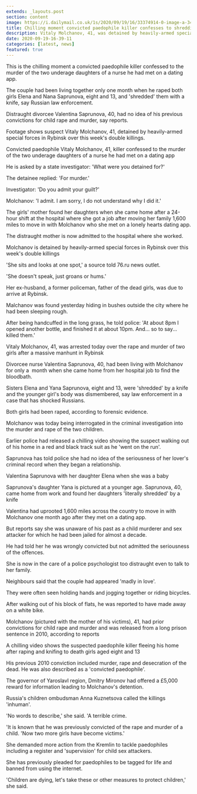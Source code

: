 ```yaml
---
extends: _layouts.post
section: content
image: https://i.dailymail.co.uk/1s/2020/09/19/16/33374914-0-image-a-34_1600528950892.jpg 
title: Chilling moment convicted paedophile killer confesses to shredding to death two underage girls 
description: Vitaly Molchanov, 41, was detained by heavily-armed special forces in Rybinsk after he raped Elena and Nana Saprunova, eight and 13, and shredded them with a knife. 
date: 2020-09-19-16-39-11 
categories: [latest, news] 
featured: true 
--- 
```

This is the chilling moment a convicted paedophile killer confessed to the murder of the two underage daughters of a nurse he had met on a dating app.

The couple had been living together only one month when he raped both girls Elena and Nana Saprunova, eight and 13, and 'shredded' them with a knife, say Russian law enforcement.

Distraught divorcee Valentina Saprunova, 40, had no idea of his previous convictions for child rape and murder, say reports.

Footage shows suspect Vitaly Molchanov, 41, detained by heavily-armed special forces in Rybinsk over this week's double killings.

Convicted paedophile Vitaly Molchanov, 41, killer confessed to the murder of the two underage daughters of a nurse he had met on a dating app

He is asked by a state investigator: 'What were you detained for?'

The detainee replied: 'For murder.'

Investigator: 'Do you admit your guilt?'

Molchanov: 'I admit. I am sorry, I do not understand why I did it.'

The girls' mother found her daughters when she came home after a 24-hour shift at the hospital where she got a job after moving her family 1,600 miles to move in with Molchanov who she met on a lonely hearts dating app.

The distraught mother is now admitted to the hospital where she worked.

Molchanov is detained by heavily-armed special forces in Rybinsk over this week's double killings

'She sits and looks at one spot,' a source told 76.ru news outlet.

'She doesn't speak, just groans or hums.'

Her ex-husband, a former policeman, father of the dead girls, was due to arrive at Rybinsk.

Malchanov was found yesterday hiding in bushes outside the city where he had been sleeping rough.

After being handcuffed in the long grass, he told police: 'At about 8pm I opened another bottle, and finished it at about 10pm. And... so to say... killed them.' 

Vitaly Molchanov, 41, was arrested today over the rape and murder of two girls after a massive manhunt in Rybinsk

Divorcee nurse Valentina Saprunova, 40, had been living with Molchanov for only a  month when she came home from her hospital job to find the bloodbath.   

Sisters Elena and Yana Saprunova, eight and 13, were 'shredded' by a knife and the younger girl's body was dismembered, say law enforcement in a case that has shocked Russians.

Both girls had been raped, according to forensic evidence. 

Molchanov was today being interrogated in the criminal investigation into the murder and rape of the two children. 

Earlier police had released a chilling video showing the suspect walking out of his home in a red and black track suit as he 'went on the run'. 

Saprunova has told police she had no idea of the seriousness of her lover's criminal record when they began a relationship.  

Valentina Saprunova with her daughter Elena when she was a baby 

Saprunova's daughter Yana is pictured at a younger age. Saprunova, 40, came home from work and found her daughters 'literally shredded' by a knife

Valentina had uprooted 1,600 miles across the country to move in with Molchanov one month ago after they met on a dating app.

But reports say she was unaware of his past as a child murderer and sex attacker for which he had been jailed for almost a decade.

He had told her he was wrongly convicted but not admitted the seriousness of the offences.

She is now in the care of a police psychologist too distraught even to talk to her family.

Neighbours said that the couple had appeared 'madly in love'.

They were often seen holding hands and jogging together or riding bicycles.

After walking out of his block of flats, he was reported to have made away on a white bike.

 Molchanov (pictured with the mother of his victims), 41, had prior convictions for child rape and murder and was released from a long prison sentence in 2010, according to reports 

A chilling video shows the suspected paedophile killer fleeing his home after raping and knifing to death girls aged eight and 13

His previous 2010 conviction included murder, rape and desecration of the dead. He was also described as a 'convicted paedophile'.

The governor of Yaroslavl region, Dmitry Mironov had offered a £5,000 reward for information leading to Molchanov's detention.

Russia's children ombudsman Anna Kuznetsova called the killings 'inhuman'.

'No words to describe,' she said. 'A terrible crime. 

'It is known that he was previously convicted of the rape and murder of a child. 'Now two more girls have become victims.'

She demanded more action from the Kremlin to tackle paedophiles including a register and 'supervision' for child sex attackers.

She has previously pleaded for paedophiles to be tagged for life and banned from using the internet.

'Children are dying, let's take these or other measures to protect children,' she said.

